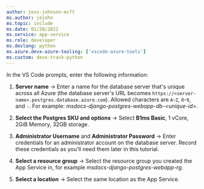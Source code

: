 ```yaml
---
author: jess-johnson-msft
ms.author: jejohn
ms.topic: include
ms.date: 01/28/2022
ms.service: app-service
ms.role: developer
ms.devlang: python
ms.azure.devx-azure-tooling: ['vscode-azure-tools']
ms.custom: devx-track-python
---
```


In the VS Code prompts, enter the following information:

1. **Server name** &rarr; Enter a name for the database server that's unique across all Azure (the database server's URL becomes `https://<server-name>.postgres.database.azure.com`). Allowed characters are `A`-`Z`, `0`-`9`, and `-`. For example: *msdocs-django-postgres-webapp-db-\<unique-id>*.

1. **Select the Postgres SKU and options** &rarr; Select **B1ms Basic**, 1 vCore, 2GiB Memory, 32GB storage.

1. **Administrator Username** and **Administrator Password** &rarr; Enter credentials for an administrator account on the database server. Record these credentials as you'll need them later in this tutorial.

1. **Select a resource group** &rarr; Select the resource group you created the App Service in, for example *msdocs-django-postgres-webapp-rg*.

1. **Select a location** &rarr; Select the same location as the App Service.
